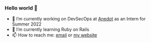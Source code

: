 ### Hello world 👋

- 🔭 I’m currently working on DevSecOps at [Anedot](https://anedot.com/careers) as an Intern for Summer 2022
- 🌱 I’m currently learning Ruby on Rails
- 📫 How to reach me: [email](mailto:ryan@gniadek.net) or [my website](https://ryangniadek.com/contact)


<!--
**ryangniadek/ryangniadek** is a ✨ _special_ ✨ repository because its `README.md` (this file) appears on your GitHub profile.

Here are some ideas to get you started:

- 👯 I’m looking to collaborate on ...
- 🤔 I’m looking for help with ...
- 💬 Ask me about ...
- ⚡ Fun fact: 
-->
